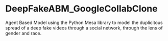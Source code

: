 # DeepFakeABM_GoogleCollabClone
Agent Based Model using the Python Mesa library to model the duplicitous spread of a deep fake videos through a social network, through the lens of gender and race.
